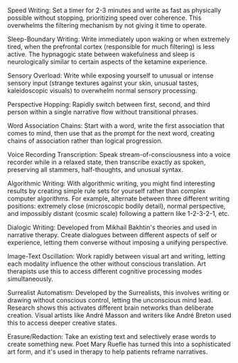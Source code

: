 Speed Writing: Set a timer for 2-3 minutes and write as fast as physically possible without stopping, prioritizing speed over coherence. This overwhelms the filtering mechanism by not giving it time to operate.

Sleep-Boundary Writing: Write immediately upon waking or when extremely tired, when the prefrontal cortex (responsible for much filtering) is less active. The hypnagogic state between wakefulness and sleep is neurologically similar to certain aspects of the ketamine experience.

Sensory Overload: Write while exposing yourself to unusual or intense sensory input (strange textures against your skin, unusual tastes, kaleidoscopic visuals) to overwhelm normal sensory processing.

Perspective Hopping: Rapidly switch between first, second, and third person within a single narrative flow without transitional phrases.

Word Association Chains: Start with a word, write the first association that comes to mind, then use that as the prompt for the next word, creating chains of association rather than logical progression.

Voice Recording Transcription: Speak stream-of-consciousness into a voice recorder while in a relaxed state, then transcribe exactly as spoken, preserving all stammers, half-thoughts, and unusual syntax.

Algorithmic Writing: With algorithmic writing, you might find interesting results by creating simple rule sets for yourself rather than complex computer algorithms. For example, alternate between three different writing positions: extremely close (microscopic bodily detail), normal perspective, and impossibly distant (cosmic scale) following a pattern like 1-2-3-2-1, etc.

Dialogic Writing: Developed from Mikhail Bakhtin's theories and used in narrative therapy. Create dialogues between different aspects of self or experience, letting them converse without imposing a unifying perspective.

Image-Text Oscillation: Work rapidly between visual art and writing, letting each modality influence the other without conscious translation. Art therapists use this to access different cognitive processing modes simultaneously.

Surrealist Automatism: Developed by the Surrealists, this involves writing or drawing without conscious control, letting the unconscious mind lead. Research shows this activates different brain networks than deliberate creation. Visual artists like André Masson and writers like André Breton used this to access deeper creative states.


Erasure/Redaction: Take an existing text and selectively erase words to create something new. Poet Mary Ruefle has turned this into a sophisticated art form, and it's used in therapy to help patients reframe narratives.